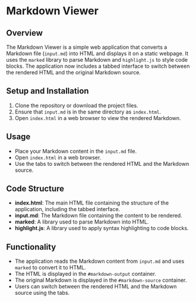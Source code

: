 # Markdown Viewer

## Overview

The Markdown Viewer is a simple web application that converts a Markdown file (`input.md`) into HTML and displays it on a static webpage. It uses the `marked` library to parse Markdown and `highlight.js` to style code blocks. The application now includes a tabbed interface to switch between the rendered HTML and the original Markdown source.

## Setup and Installation

1. Clone the repository or download the project files.
2. Ensure that `input.md` is in the same directory as `index.html`.
3. Open `index.html` in a web browser to view the rendered Markdown.

## Usage

- Place your Markdown content in the `input.md` file.
- Open `index.html` in a web browser.
- Use the tabs to switch between the rendered HTML and the Markdown source.

## Code Structure

- **index.html**: The main HTML file containing the structure of the application, including the tabbed interface.
- **input.md**: The Markdown file containing the content to be rendered.
- **marked**: A library used to parse Markdown into HTML.
- **highlight.js**: A library used to apply syntax highlighting to code blocks.

## Functionality

- The application reads the Markdown content from `input.md` and uses `marked` to convert it to HTML.
- The HTML is displayed in the `#markdown-output` container.
- The original Markdown is displayed in the `#markdown-source` container.
- Users can switch between the rendered HTML and the Markdown source using the tabs.
